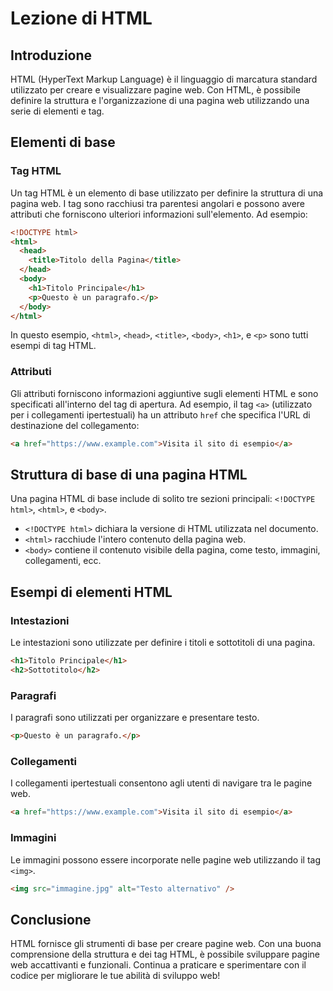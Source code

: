 # Lezione di HTML

## Introduzione

HTML (HyperText Markup Language) è il linguaggio di marcatura standard utilizzato per creare e visualizzare pagine web. Con HTML, è possibile definire la struttura e l'organizzazione di una pagina web utilizzando una serie di elementi e tag.

## Elementi di base

### Tag HTML

Un tag HTML è un elemento di base utilizzato per definire la struttura di una pagina web. I tag sono racchiusi tra parentesi angolari e possono avere attributi che forniscono ulteriori informazioni sull'elemento. Ad esempio:

```html
<!DOCTYPE html>
<html>
  <head>
    <title>Titolo della Pagina</title>
  </head>
  <body>
    <h1>Titolo Principale</h1>
    <p>Questo è un paragrafo.</p>
  </body>
</html>
```

In questo esempio, `<html>`, `<head>`, `<title>`, `<body>`, `<h1>`, e `<p>` sono tutti esempi di tag HTML.

### Attributi

Gli attributi forniscono informazioni aggiuntive sugli elementi HTML e sono specificati all'interno del tag di apertura. Ad esempio, il tag `<a>` (utilizzato per i collegamenti ipertestuali) ha un attributo `href` che specifica l'URL di destinazione del collegamento:

```html
<a href="https://www.example.com">Visita il sito di esempio</a>
```

## Struttura di base di una pagina HTML

Una pagina HTML di base include di solito tre sezioni principali: `<!DOCTYPE html>`, `<html>`, e `<body>`.

- `<!DOCTYPE html>` dichiara la versione di HTML utilizzata nel documento.
- `<html>` racchiude l'intero contenuto della pagina web.
- `<body>` contiene il contenuto visibile della pagina, come testo, immagini, collegamenti, ecc.

## Esempi di elementi HTML

### Intestazioni

Le intestazioni sono utilizzate per definire i titoli e sottotitoli di una pagina.

```html
<h1>Titolo Principale</h1>
<h2>Sottotitolo</h2>
```

### Paragrafi

I paragrafi sono utilizzati per organizzare e presentare testo.

```html
<p>Questo è un paragrafo.</p>
```

### Collegamenti

I collegamenti ipertestuali consentono agli utenti di navigare tra le pagine web.

```html
<a href="https://www.example.com">Visita il sito di esempio</a>
```

### Immagini

Le immagini possono essere incorporate nelle pagine web utilizzando il tag `<img>`.

```html
<img src="immagine.jpg" alt="Testo alternativo" />
```

## Conclusione

HTML fornisce gli strumenti di base per creare pagine web. Con una buona comprensione della struttura e dei tag HTML, è possibile sviluppare pagine web accattivanti e funzionali. Continua a praticare e sperimentare con il codice per migliorare le tue abilità di sviluppo web!
